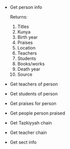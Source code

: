 - Get person info
    
    Returns:
    
    1. Titles
    2. Kunya
    4. Birth year
    2. Praises
    3. Location
    2. Teachers
    3. Students
    2. Books/works
    5. Death year
    6. Source
- Get teachers of person
- Get students of person
- Get praises for person
- Get people person praised
- Get Tazkiyyah chain
- Get teacher chain
- Get sect info